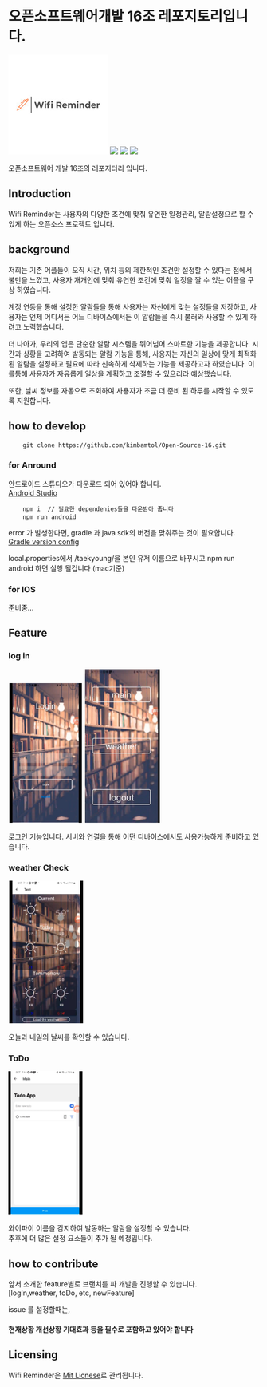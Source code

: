 # 오픈소프트웨어개발 16조 레포지토리입니다.


<img src="./alarm/imageCanForReadme/logo.jpeg"  width="200" alt="logo">

<img src="https://img.shields.io/badge/React Native-61DAFB?style=for-the-badge&logo=&logoColor=white">
<img src="https://img.shields.io/badge/Android Studio-3DDC84?style=for-the-badge&logo=&logoColor=white">
<img src="https://img.shields.io/badge/expo-000020?style=for-the-badge&logo=&logoColor=white">

오픈소프트웨어 개발  16조의 레포지터리 입니다.


## Introduction

Wifi Reminder는 사용자의 다양한 조건에 맞춰 유연한 일정관리, 알람설정으로 할 수 있게 하는 오픈소스 프로젝트 입니다.

## background

저희는 기존 어플들이 오직 시간, 위치 등의 제한적인 조건만 설정할 수 있다는 점에서 불만을 느꼈고, 사용자 개개인에 맞춰 유연한 조건에 맞춰 일정을 짤 수 있는 어플을 구상 하였습니다.

계정 연동을 통해 설정한 알람들을 통해 사용자는 자신에게 맞는 설정들을 저장하고, 사용자는 언제 어디서든 어느 디바이스에서든 이 알람들을 즉시 불러와 사용할 수 있게 하려고 노력했습니다.

더 나아가, 우리의 앱은 단순한 알람 시스템을 뛰어넘어 스마트한 기능을 제공합니다. 시간과 상황을 고려하여 발동되는 알람 기능을 통해, 사용자는 자신의 일상에 맞게 최적화된 알람을 설정하고 필요에 따라 신속하게 삭제하는 기능을 제공하고자 하였습니다. 이를통해 사용자가 자유롭게 일상을 계획하고 조절할 수 있으리라 예상했습니다.

또한, 날씨 정보를 자동으로 조회하여 사용자가 조금 더 준비 된 하루를 시작할 수 있도록 지원합니다.

## how to develop

```
    git clone https://github.com/kimbamtol/Open-Source-16.git
```

### for Anround

안드로이드 스튜디오가 다운로드 되어 있어야 합니다.  
[Android Studio](https://developer.android.com/studio?gclid=CjwKCAiAx_GqBhBQEiwAlDNAZrEuY5uKb6-zGLpf4XJco0gLqfaAQxA61ZUer-XsdQ34_ErE9PGV0RoCjX8QAvD_BwE&gclsrc=aw.ds&hl=ko "Android")

```
    npm i  // 필요한 dependenies들을 다운받아 줍니다
    npm run android
```

error 가 발생한다면, gradle 과 java sdk의 버전을 맞춰주는 것이 필요합니다.  
[Gradle version config](https://docs.gradle.org/current/userguide/compatibility.html#:~:text=A%20Java%20version%20between%208,versions%20are%20not%20yet%20supported. "gradle")

local.properties에서 /taekyoung/을 본인 유저 이름으로 바꾸시고
npm run android 하면 실행 될겁니다 (mac기준)

### for IOS

준비중...

## Feature

### **log in**

<img src="./alarm/imageCanForReadme/logIn.png" width="150px" >      
<img src="./alarm/imageCanForReadme/mainPage.png" width="150px">

로그인 기능입니다. 서버와 연결을 통해 어떤 디바이스에서도 사용가능하게 준비하고 있습니다.

### weather Check

<img src="./alarm/imageCanForReadme/weather.png" width="150px">
   
오늘과 내일의 날씨를 확인할 수 있습니다.

### ToDo

<img src="./alarm/imageCanForReadme/toDo.png" width="150px">

와이파이 이름을 감지하여 발동하는 알람을 설정할 수 있습니다.  
추후에 더 많은 설정 요소들이 추가 될 예정입니다.

## how to contribute

앞서 소개한 feature별로 브랜치를 파 개발을 진행할 수 있습니다.  
[logIn,weather, toDo, etc, newFeature]

issue 를 설정할때는,

#### 현재상황 개선상황 기대효과 등을 필수로 포함하고 있어야 합니다

## Licensing

Wifi Reminder은 [Mit Licnese](https://github.com/PowerShell/PowerShell/blob/master/LICENSE.txt "MIt")로 관리됩니다.
